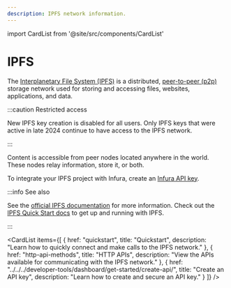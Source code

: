 ```yaml
---
description: IPFS network information.
---
```


import CardList from '@site/src/components/CardList'

# IPFS

The [Interplanetary File System (IPFS)](../../how-to/use-ipfs/migrate-to-infuras-ipfs-service.md) is a distributed, [peer-to-peer (p2p)](https://en.wikipedia.org/wiki/Peer-to-peer) storage network used for storing and accessing files, websites, applications, and data.

:::caution Restricted access

New IPFS key creation is disabled for all users. Only IPFS keys that were active in late 2024 continue
to have access to the IPFS network.

:::

Content is accessible from peer nodes located anywhere in the world. These nodes relay information, store it, or both.

To integrate your IPFS project with Infura, create an [Infura API key](../../get-started/infura.md#2-view-your-api-key).

:::info See also

See the [official IPFS documentation](https://docs.ipfs.io) for more information. Check out the [IPFS Quick Start docs](https://docs.ipfs.io/how-to/command-line-quick-start/#prerequisites) to get up and running with IPFS.

:::

<CardList
  items={[
    {
      href: "quickstart",
      title: "Quickstart",
      description: "Learn how to quickly connect and make calls to the IPFS network."
    },
    {
      href: "http-api-methods",
      title: "HTTP APIs",
      description: "View the APIs available for communicating with the IPFS network."
    },
    {
      href: "../../../developer-tools/dashboard/get-started/create-api/",
      title: "Create an API key",
      description: "Learn how to create and secure an API key."
    }
  ]}
/>
